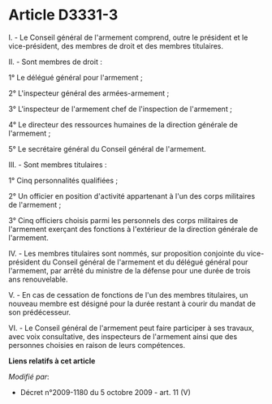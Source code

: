 # Article D3331-3

I. - Le Conseil général de l'armement comprend, outre le président et le vice-président, des membres de droit et des membres
titulaires.

II. - Sont membres de droit :

1° Le délégué général pour l'armement ;

2° L'inspecteur général des armées-armement ;

3° L'inspecteur de l'armement chef de l'inspection de l'armement ;

4° Le directeur des ressources humaines de la direction générale de l'armement ;

5° Le secrétaire général du Conseil général de l'armement.

III. - Sont membres titulaires :

1° Cinq personnalités qualifiées ;

2° Un officier en position d'activité appartenant à l'un des corps militaires de l'armement ;

3° Cinq officiers choisis parmi les personnels des corps militaires de l'armement exerçant des fonctions à l'extérieur de la
direction générale de l'armement.

IV. - Les membres titulaires sont nommés, sur proposition conjointe du vice-président du Conseil général de l'armement et du
délégué général pour l'armement, par arrêté du ministre de la défense pour une durée de trois ans renouvelable.

V. - En cas de cessation de fonctions de l'un des membres titulaires, un nouveau membre est désigné pour la durée restant à
courir du mandat de son prédécesseur.

VI. - Le Conseil général de l'armement peut faire participer à ses travaux, avec voix consultative, des inspecteurs de
l'armement ainsi que des personnes choisies en raison de leurs compétences.

**Liens relatifs à cet article**

_Modifié par_:

  - Décret n°2009-1180 du 5 octobre 2009 - art. 11 (V)
